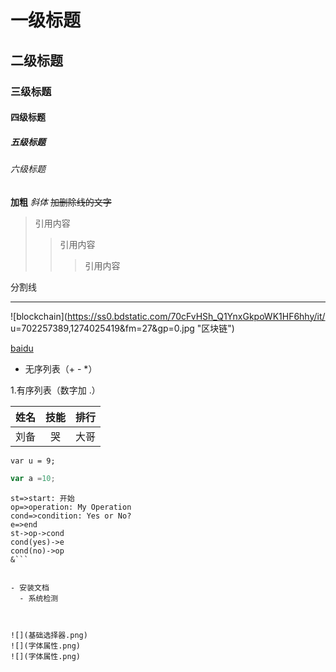 # 一级标题
## 二级标题
### 三级标题
#### 四级标题
##### 五级标题
###### 六级标题

**加粗**
*斜体*
~~加删除线的文字~~
>引用内容
>>引用内容
>>>引用内容


分割线

**************************** 

![blockchain](https://ss0.bdstatic.com/70cFvHSh_Q1YnxGkpoWK1HF6hhy/it/
u=702257389,1274025419&fm=27&gp=0.jpg "区块链")

<a href='https://www.baidu.com' target='_blank'>baidu</a>

+ 无序列表（+ - *）
  
1.有序列表（数字加 .）


姓名|技能|排行
--|:--:|--:
刘备|哭|大哥




`var u = 9;`

```js
var a =10;
```

```flow
st=>start: 开始
op=>operation: My Operation
cond=>condition: Yes or No?
e=>end
st->op->cond
cond(yes)->e
cond(no)->op
&```


- 安装文档
  - 系统检测



![](基础选择器.png)
![](字体属性.png)
![](字体属性.png)

